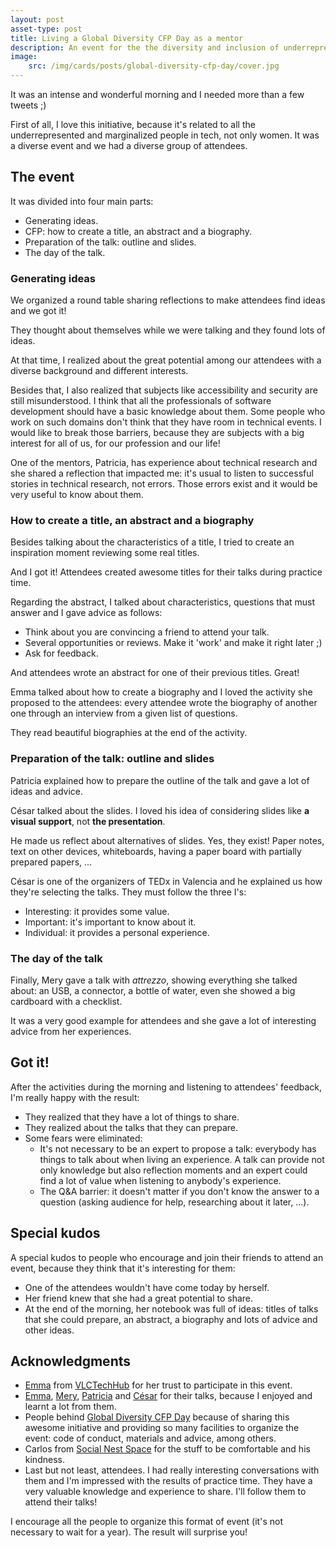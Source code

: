 ```yaml
---
layout: post
asset-type: post
title: Living a Global Diversity CFP Day as a mentor
description: An event for the the diversity and inclusion of underrepresented and marginalized people in tech
image:
    src: /img/cards/posts/global-diversity-cfp-day/cover.jpg
---
```


It was an intense and wonderful morning and I needed more than a few tweets ;)

First of all, I love this initiative, because it's related to all the underrepresented and marginalized people in tech, not only women. It was a diverse event and we had a diverse group of attendees.

## The event

It was divided into four main parts:

* Generating ideas.
* CFP: how to create a title, an abstract and a biography.
* Preparation of the talk: outline and slides.
* The day of the talk.

### Generating ideas

We organized a round table sharing reflections to make attendees find ideas and we got it!

They thought about themselves while we were talking and they found lots of ideas.

At that time, I realized about the great potential among our attendees with a diverse background and different interests. 

Besides that, I also realized that subjects like accessibility and security are still misunderstood. I think that all the professionals of software development should have a basic knowledge about them. Some people who work on such domains don't think that they have room in technical events. I would like to break those barriers, because they are subjects with a big interest for all of us, for our profession and our life!

One of the mentors, Patricia, has experience about technical research and she shared a reflection that impacted me: it's usual to listen to successful stories in technical research, not errors. Those errors exist and it would be very useful to know about them.

### How to create a title, an abstract and a biography

Besides talking about the characteristics of a title, I tried to create an inspiration moment reviewing some real titles. 

And I got it! Attendees created awesome titles for their talks during practice time.

Regarding the abstract, I talked about characteristics, questions that must answer and I gave advice as follows:

* Think about you are convincing a friend to attend your talk.
* Several opportunities or reviews. Make it 'work' and make it right later ;)
* Ask for feedback.

And attendees wrote an abstract for one of their previous titles. Great!

Emma talked about how to create a biography and I loved the activity she proposed to the attendees: every attendee wrote the biography of another one through an interview from a given list of questions. 

They read beautiful biographies at the end of the activity.

### Preparation of the talk: outline and slides

Patricia explained how to prepare the outline of the talk and gave a lot of ideas and advice.

César talked about the slides. I loved his idea of considering slides like **a visual support**, not **the presentation**. 

He made us reflect about alternatives of slides. Yes, they exist! Paper notes, text on other devices, whiteboards, having a paper board with partially prepared papers, ...

César is one of the organizers of TEDx in Valencia and he explained us how they're selecting the talks. They must follow the three I's:

* Interesting: it provides some value.
* Important: it's important to know about it.
* Individual: it provides a personal experience.

### The day of the talk

Finally, Mery gave a talk with _attrezzo_, showing everything she talked about: an USB, a connector, a bottle of water, even she showed a big cardboard with a checklist. 

It was a very good example for attendees and she gave a lot of interesting advice from her experiences.

## Got it!

After the activities during the morning and listening to attendees' feedback, I'm really happy with the result:

* They realized that they have a lot of things to share.
* They realized about the talks that they can prepare.
* Some fears were eliminated:
    * It's not necessary to be an expert to propose a talk: everybody has things to talk about when living an experience. A talk can provide not only knowledge but also reflection moments and an expert could find a lot of value when listening to anybody's experience.
    * The Q&A barrier: it doesn't matter if you don't know the answer to a question (asking audience for help, researching about it later, ...).

## Special kudos

A special kudos to people who encourage and join their friends to attend an event, because they think that it's interesting for them:

* One of the attendees wouldn't have come today by herself.
* Her friend knew that she had a great potential to share.
* At the end of the morning, her notebook was full of ideas: titles of talks that she could prepare, an abstract, a biography and lots of advice and other ideas.

## Acknowledgments

* [Emma](https://twitter.com/hell03610) from [VLCTechHub](https://twitter.com/VLCTechHub) for her trust to participate in this event.
* [Emma](https://twitter.com/hell03610), [Mery](https://twitter.com/nyan_dev), [Patricia](https://twitter.com/patrypons) and [César](https://twitter.com/interruptme) for their talks, because I enjoyed and learnt a lot from them.
* People behind [Global Diversity CFP Day](https://twitter.com/gdcfpday) because of sharing this awesome initiative and providing so many facilities to organize the event: code of conduct, materials and advice, among others.
* Carlos from [Social Nest Space](http://thenestspace.org) for the stuff to be comfortable and his kindness.
* Last but not least, attendees. I had really interesting conversations with them and I'm impressed with the results of practice time. They have a very valuable knowledge and experience to share. I'll follow them to attend their talks!

I encourage all the people to organize this format of event (it's not necessary to wait for a year). The result will surprise you!
